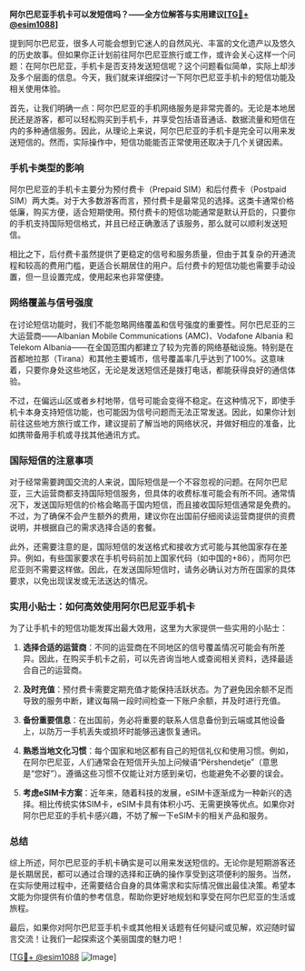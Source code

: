 **阿尔巴尼亚手机卡可以发短信吗？——全方位解答与实用建议[[TG💪+ @esim1088](https://t.me/s/esim1088)]**

提到阿尔巴尼亚，很多人可能会想到它迷人的自然风光、丰富的文化遗产以及悠久的历史故事。但如果你正计划前往阿尔巴尼亚旅行或工作，或许会关心这样一个问题：在阿尔巴尼亚，手机卡是否支持发送短信呢？这个问题看似简单，实际上却涉及多个层面的信息。今天，我们就来详细探讨一下阿尔巴尼亚手机卡的短信功能及相关使用体验。

首先，让我们明确一点：阿尔巴尼亚的手机网络服务是非常完善的。无论是本地居民还是游客，都可以轻松购买到手机卡，并享受包括语音通话、数据流量和短信在内的多种通信服务。因此，从理论上来说，阿尔巴尼亚的手机卡是完全可以用来发送短信的。然而，实际操作中，短信功能能否正常使用还取决于几个关键因素。

### 手机卡类型的影响

阿尔巴尼亚的手机卡主要分为预付费卡（Prepaid SIM）和后付费卡（Postpaid SIM）两大类。对于大多数游客而言，预付费卡是最常见的选择。这类卡通常价格低廉，购买方便，适合短期使用。预付费卡的短信功能通常是默认开启的，只要你的手机支持国际短信格式，并且已经正确激活了该服务，那么就可以顺利发送短信。

相比之下，后付费卡虽然提供了更稳定的信号和服务质量，但由于其复杂的开通流程和较高的费用门槛，更适合长期居住的用户。后付费卡的短信功能也需要手动设置，但一旦设置完成，使用起来也非常便捷。

### 网络覆盖与信号强度

在讨论短信功能时，我们不能忽略网络覆盖和信号强度的重要性。阿尔巴尼亚的三大运营商——Albanian Mobile Communications (AMC)、Vodafone Albania 和 Telekom Albania——在全国范围内都建立了较为完善的网络基础设施。特别是在首都地拉那（Tirana）和其他主要城市，信号覆盖率几乎达到了100%。这意味着，只要你身处这些地区，无论是发送短信还是拨打电话，都能获得良好的通信体验。

不过，在偏远山区或者乡村地带，信号可能会变得不稳定。在这种情况下，即使手机卡本身支持短信功能，也可能因为信号问题而无法正常发送。因此，如果你计划前往这些地方旅行或工作，建议提前了解当地的网络状况，并做好相应的准备，比如携带备用手机或寻找其他通讯方式。

### 国际短信的注意事项

对于经常需要跨国交流的人来说，国际短信是一个不容忽视的问题。在阿尔巴尼亚，三大运营商都支持国际短信服务，但具体的收费标准可能会有所不同。通常情况下，发送国际短信的价格会略高于国内短信，而且接收国际短信通常是免费的。不过，为了确保不会产生额外的费用，建议你在出国前仔细阅读运营商提供的资费说明，并根据自己的需求选择合适的套餐。

此外，还需要注意的是，国际短信的发送格式和接收方式可能与其他国家存在差异。例如，有些国家要求在手机号码前加上国家代码（如中国的+86），而阿尔巴尼亚则不需要这样做。因此，在发送国际短信时，请务必确认对方所在国家的具体要求，以免出现误发或无法送达的情况。

### 实用小贴士：如何高效使用阿尔巴尼亚手机卡

为了让手机卡的短信功能发挥出最大效用，这里为大家提供一些实用的小贴士：

1. **选择合适的运营商**：不同的运营商在不同地区的信号覆盖情况可能会有所差异。因此，在购买手机卡之前，可以先咨询当地人或查阅相关资料，选择最适合自己的运营商。
   
2. **及时充值**：预付费卡需要定期充值才能保持活跃状态。为了避免因余额不足而导致的服务中断，建议每隔一段时间检查一下账户余额，并及时进行充值。

3. **备份重要信息**：在出国前，务必将重要的联系人信息备份到云端或其他设备上，以防万一手机丢失或损坏时能够迅速恢复通讯。

4. **熟悉当地文化习惯**：每个国家和地区都有自己的短信礼仪和使用习惯。例如，在阿尔巴尼亚，人们通常会在短信开头加上问候语“Përshendetje”（意思是“您好”）。遵循这些习惯不仅能让对方感到亲切，也能避免不必要的误会。

5. **考虑eSIM卡方案**：近年来，随着科技的发展，eSIM卡逐渐成为一种新兴的选择。相比传统实体SIM卡，eSIM卡具有体积小巧、无需更换等优点。如果你对阿尔巴尼亚的手机卡感兴趣，不妨了解一下eSIM卡的相关产品和服务。

### 总结

综上所述，阿尔巴尼亚的手机卡确实是可以用来发送短信的。无论你是短期游客还是长期居民，都可以通过合理的选择和正确的操作享受到这项便利的服务。当然，在实际使用过程中，还需要结合自身的具体需求和实际情况做出最佳决策。希望本文能为你提供有价值的参考信息，帮助你更好地规划和享受在阿尔巴尼亚的生活或旅程。

最后，如果你对阿尔巴尼亚手机卡或其他相关话题有任何疑问或见解，欢迎随时留言交流！让我们一起探索这个美丽国度的魅力吧！

[[TG💪+ @esim1088](https://t.me/s/esim1088) ![Image](https://i.postimg.cc/4NQfJmqS/Snipaste-2025-05-13-00-14-12.png)]